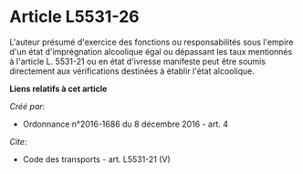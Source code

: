 # Article L5531-26

L'auteur présumé d'exercice des fonctions ou responsabilités sous l'empire d'un état d'imprégnation alcoolique égal ou
dépassant les taux mentionnés à l'article L. 5531-21 ou en état d'ivresse manifeste peut être soumis directement aux
vérifications destinées à établir l'état alcoolique.

**Liens relatifs à cet article**

_Créé par_:

  - Ordonnance n°2016-1686 du 8 décembre 2016 - art. 4

_Cite_:

  - Code des transports - art. L5531-21 (V)

